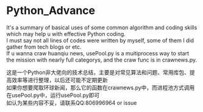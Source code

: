 # Python_Advance
It's a summary of  basical uses of  some common algorithm and coding skills which may help u with effective Python coding.  
I must say not all lines of codes were written by myself, some of them I did gather from tech blogs or etc.   
If u wanna craw huanqiu news, usePool.py is a muitiprocess way to start the mission with nearly full categorys, and the craw func is in crawnews.py.  


这是一个Python非大佬向的技术总结，主要是对常见算法和问题、常用库包、提高效率等进行整理，以后还可能不定期更新  
如果你想要爬取环球新闻，那么它的函数在crawnews.py中，而进程池方式调用在usePool.py中，运行usePool.py即可  
如认为某些内容不妥，请联系QQ:806996964 or issue  

